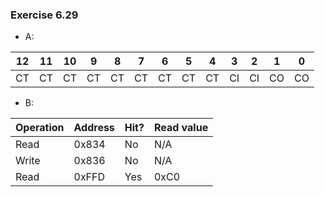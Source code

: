### Exercise 6.29
- A: 

| 12     | 11     | 10     | 9     | 8      | 7     | 6      | 5     | 4      | 3      | 2      | 1      | 0      |
| ------ | ------ | ------ | ----- | ------ | ----- | ------ | ----- | ------ | ------ | ------ | ------ | ------ |
| CT     | CT     | CT     | CT    | CT     | CT    | CT     | CT    | CT     | CI     | CI     | CO     | CO     |

- B: 

| Operation     | Address     | Hit?    | Read value    |
| ------------- | ----------- | ------- | ------------- |
| Read          | 0x834       | No      | N/A           |
| Write         | 0x836       | No      | N/A           |
| Read          | 0xFFD       | Yes     | 0xC0          |
